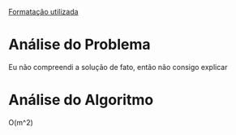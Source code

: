 [Formatação utilizada](https://katex.org/docs/supported.html)
# Análise do Problema
Eu não compreendi a solução de fato, então não consigo explicar

# Análise do Algoritmo
O(m^2)